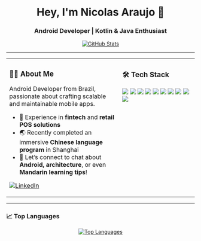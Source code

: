 <h1 align="center">Hey, I'm Nicolas Araujo 👋</h1>
<h3 align="center">Android Developer | Kotlin & Java Enthusiast</h3>

<p align="center">
  <a href="https://github-readme-stats.vercel.app/api?username=nicoolasj&show_icons=true&theme=radical&rank_icon=github" target="_blank">
    <img src="https://github-readme-stats.vercel.app/api?username=nicoolasj&show_icons=true&theme=radical&rank_icon=github" alt="GitHub Stats" />
  </a>
</p>

---

<table>
  <tr>
    <td valign="top" width="60%">
      
### 👨‍💻 About Me

Android Developer from Brazil, passionate about crafting scalable and maintainable mobile apps.

- 🔭 Experience in **fintech** and **retail POS solutions**
- 🌏 Recently completed an immersive **Chinese language program** in Shanghai
- 💬 Let’s connect to chat about **Android, architecture**, or even **Mandarin learning tips**!

<p align="left">
  <a href="https://www.linkedin.com/in/nicolas-araujo-souza/?locale=en_US" target="_blank">
    <img src="https://img.shields.io/badge/LinkedIn-0077B5?style=for-the-badge&logo=linkedin&logoColor=white" alt="LinkedIn">
  </a>
</p>

</td>
<td valign="top" width="40%">

### 🛠️ Tech Stack

<p align="left">
  <img src="https://img.shields.io/badge/Kotlin-7F52FF?style=for-the-badge&logo=kotlin&logoColor=white"/>
  <img src="https://img.shields.io/badge/Java-ED8B00?style=for-the-badge&logo=openjdk&logoColor=white"/>
  <img src="https://img.shields.io/badge/Android-3DDC84?style=for-the-badge&logo=android&logoColor=white"/>
  <img src="https://img.shields.io/badge/Jetpack%20Compose-4285F4?style=for-the-badge&logo=jetpackcompose&logoColor=white"/>
  <img src="https://img.shields.io/badge/Firebase-FFCA28?style=for-the-badge&logo=firebase&logoColor=black"/>
  <img src="https://img.shields.io/badge/Hilt-007396?style=for-the-badge&logo=dagger&logoColor=white"/>
  <img src="https://img.shields.io/badge/Coroutines-3DDC84?style=for-the-badge&logo=kotlin&logoColor=white"/>
  <img src="https://img.shields.io/badge/JUnit5-25A162?style=for-the-badge&logo=junit5&logoColor=white"/>
  <img src="https://img.shields.io/badge/Git-F05032?style=for-the-badge&logo=git&logoColor=white"/>
  <img src="https://img.shields.io/badge/GitHub-181717?style=for-the-badge&logo=github&logoColor=white"/>
</p>

</td>
</tr>
</table>

---

### 📈 Top Languages

<p align="center">
  <a href="https://github-readme-stats.vercel.app/api/top-langs/?username=nicoolasj&layout=compact&theme=radical" target="_blank">
    <img src="https://github-readme-stats.vercel.app/api/top-langs/?username=nicoolasj&layout=compact&theme=radical" alt="Top Languages" />
  </a>
</p>
